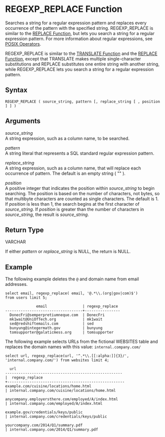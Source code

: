 # REGEXP\_REPLACE Function<a name="REGEXP_REPLACE"></a>

Searches a string for a regular expression pattern and replaces every occurrence of the pattern with the specified string\. REGEXP\_REPLACE is similar to the [REPLACE Function](r_REPLACE.md), but lets you search a string for a regular expression pattern\. For more information about regular expressions, see [POSIX Operators](pattern-matching-conditions-posix.md)\.

REGEXP\_REPLACE is similar to the [TRANSLATE Function](r_TRANSLATE.md) and the [REPLACE Function](r_REPLACE.md), except that TRANSLATE makes multiple single\-character substitutions and REPLACE substitutes one entire string with another string, while REGEXP\_REPLACE lets you search a string for a regular expression pattern\.

## Syntax<a name="REGEXP_REPLACE-synopsis"></a>

```
REGEXP_REPLACE ( source_string, pattern [, replace_string [ , position ] ] )
```

## Arguments<a name="REGEXP_REPLACE-arguments"></a>

 *source\_string*   
A string expression, such as a column name, to be searched\. 

 *pattern*   
A string literal that represents a SQL standard regular expression pattern\. 

*replace\_string*  
A string expression, such as a column name, that will replace each occurrence of pattern\. The default is an empty string \( "" \)\. 

 *position*   
A positive integer that indicates the position within *source\_string* to begin searching\. The position is based on the number of characters, not bytes, so that multibyte characters are counted as single characters\. The default is 1\. If *position* is less than 1, the search begins at the first character of *source\_string*\. If *position* is greater than the number of characters in *source\_string*, the result is *source\_string*\.

## Return Type<a name="REGEXP_REPLACE-return-type"></a>

VARCHAR

If either *pattern* or *replace\_string* is NULL, the return is NULL\.

## Example<a name="REGEXP_REPLACE-examples"></a>

The following example deletes the `@` and domain name from email addresses\.

```
select email, regexp_replace( email, '@.*\\.(org|gov|com)$') 
from users limit 5; 

              email                | regexp_replace 
-----------------------------------+----------------  
  DonecFri@semperpretiumneque.com  | DonecFri
  mk1wait@UniOfTech.org            | mk1wait
  sed@redshiftemails.com           | sed
  bunyung@integermath.gov          | bunyung
  tomsupporter@galaticmess.org     | tomsupporter
```

The following example selects URLs from the fictional WEBSITES table and replaces the domain names with this value: `internal.company.com/`

```
select url, regexp_replace(url, '^.*\\.[[:alpha:]]{3}/', 
'internal.company.com/') from websites limit 4;

  url                                                                                          
-----------------------------------------------------
|  regexp_replace                       
+-----------------------------------------------------
example.com/cuisine/locations/home.html    
| internal.company.com/cuisine/locations/home.html  

anycompany.employersthere.com/employed/A/index.html   
| internal.company.com/employed/A/index.html  

example.gov/credentials/keys/public      
| internal.company.com/credentials/keys/public  

yourcompany.com/2014/Q1/summary.pdf          
| internal.company.com/2014/Q1/summary.pdf
```